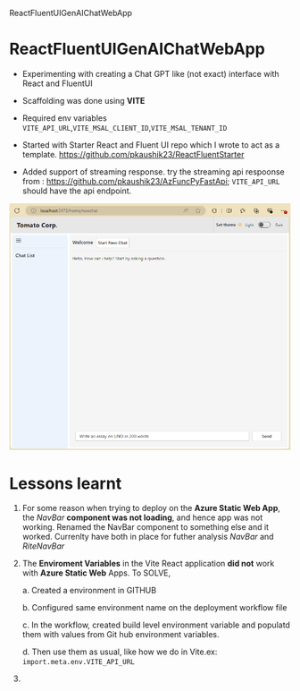 ReactFluentUIGenAIChatWebApp

# ReactFluentUIGenAIChatWebApp
* Experimenting with creating a Chat GPT like (not exact) interface with React and FluentUI
* Scaffolding was done using **VITE**
* Required env variables `VITE_API_URL`,`VITE_MSAL_CLIENT_ID`,`VITE_MSAL_TENANT_ID`
* Started with Starter React and Fluent UI repo which I wrote to act as a template. https://github.com/pkaushik23/ReactFluentStarter

* Added support of streaming response. try the streaming api respoonse from : https://github.com/pkaushik23/AzFuncPyFastApi; `VITE_API_URL` should have the api endpoint.

![Demo of the Project](./samplework.gif "Demo")

# Lessons learnt

1. For some reason when trying to deploy on the **Azure Static Web App**, the _NavBar_ **component was not loading**, and hence app was not working. Renamed the NavBar component to something else and it worked. Currenlty have both in place for futher analysis _NavBar_ and _RiteNavBar_
2. The **Enviroment Variables** in the Vite React application **did not** work with **Azure Static Web** Apps. To SOLVE, 

    a. Created a environment in GITHUB
    
    b. Configured same environment name on the deployment workflow file

    c. In the workflow, created build level environment variable and populatd them with values from 
    Git hub environment variables.

    d. Then use them as usual, like how we do in Vite.ex: `import.meta.env.VITE_API_URL`
    
3. 


